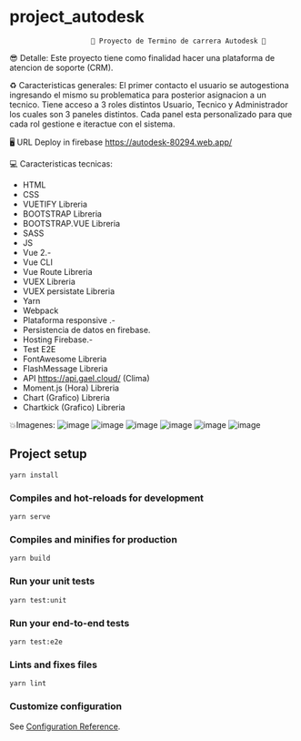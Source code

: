 # project_autodesk
                        🚀 Proyecto de Termino de carrera Autodesk 🚀
😎 Detalle:
Este proyecto tiene como finalidad hacer una plataforma de atencion de soporte (CRM).

♻ Caracteristicas generales:
El primer contacto el usuario se autogestiona ingresando el mismo su problematica para posterior asignacion a un tecnico.
Tiene acceso a 3 roles distintos Usuario, Tecnico y Administrador los cuales son 3 paneles distintos.
Cada panel esta personalizado para que cada rol gestione e iteractue con el sistema.

🖥 URL Deploy in firebase https://autodesk-80294.web.app/

💻 Caracteristicas tecnicas:
- HTML
- CSS
- VUETIFY Libreria
- BOOTSTRAP Libreria
- BOOTSTRAP.VUE Libreria
- SASS
- JS
- Vue 2.-
- Vue CLI
- Vue Route Libreria
- VUEX Libreria
- VUEX persistate Libreria
- Yarn
- Webpack
- Plataforma responsive .-
- Persistencia de datos en firebase.
- Hosting Firebase.-
- Test E2E
- FontAwesome Libreria
- FlashMessage Libreria
- API https://api.gael.cloud/ (Clima)
- Moment.js (Hora) Libreria
- Chart (Grafico) Libreria
- Chartkick (Grafico) Libreria

💥Imagenes:
![image](https://user-images.githubusercontent.com/45573547/150236665-19af6d4f-0fe5-4214-9018-bba8ef6d3972.png)
![image](https://user-images.githubusercontent.com/45573547/150236564-0e4d9c4d-5247-4533-85dc-19a0acbb35ff.png)
![image](https://user-images.githubusercontent.com/45573547/152666243-25946e79-0e46-4674-976e-f0c75c9321dd.png)
![image](https://user-images.githubusercontent.com/45573547/152666252-78a86494-b6c4-432e-8356-e4cc2f3e1d4e.png)
![image](https://user-images.githubusercontent.com/45573547/152666270-0352ceb6-9738-4e6e-bee7-c0e9a141316f.png)
![image](https://user-images.githubusercontent.com/45573547/152666278-098e748b-5d61-4176-911f-104edfa35ada.png)



## Project setup
```
yarn install
```

### Compiles and hot-reloads for development
```
yarn serve
```

### Compiles and minifies for production
```
yarn build
```

### Run your unit tests
```
yarn test:unit
```

### Run your end-to-end tests
```
yarn test:e2e
```

### Lints and fixes files
```
yarn lint
```

### Customize configuration
See [Configuration Reference](https://cli.vuejs.org/config/).
